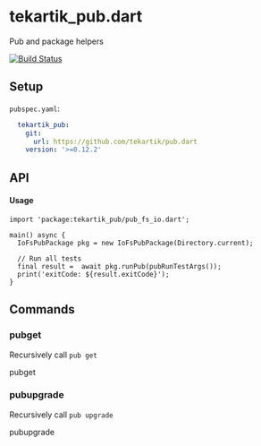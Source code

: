 # tekartik_pub.dart

Pub and package helpers

[![Build Status](https://travis-ci.org/tekartik/tekartik_pub.dart.svg?branch=master)](https://travis-ci.org/tekartik/tekartik_pub.dart)

## Setup

`pubspec.yaml`:

```yaml
  tekartik_pub:
    git:
      url: https://github.com/tekartik/pub.dart
    version: '>=0.12.2'
```
## API

#### Usage

````
import 'package:tekartik_pub/pub_fs_io.dart';

main() async {
  IoFsPubPackage pkg = new IoFsPubPackage(Directory.current);

  // Run all tests
  final result =  await pkg.runPub(pubRunTestArgs());
  print('exitCode: ${result.exitCode}');
}
````

## Commands

### pubget

Recursively call `pub get`

   pubget
    
### pubupgrade

Recursively call `pub upgrade`

   pubupgrade
   
